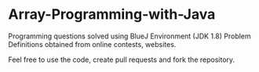 # Array-Programming-with-Java
Programming questions solved using BlueJ Environment (JDK 1.8)
Problem Definitions obtained from online contests, websites. 

Feel free to use the code, create pull requests and fork the repository.

